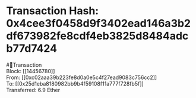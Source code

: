 
Transaction Hash: 0x4cee3f0458d9f3402ead146a3b2df673982fe8cdf4eb3825d8484adcb77d7424
====================================================================================
  
#💸Transaction  
Block: [[14456780]]  
From: [[0xc02aaa39b223fe8d0a0e5c4f27ead9083c756cc2]]  
To: [[0x25d1eba8180982bb9b4f59108f11a777f728fb5f]]  
Transferred: 6.9 Ether